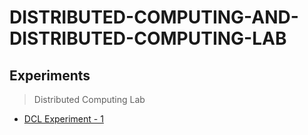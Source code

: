# DISTRIBUTED-COMPUTING-AND-DISTRIBUTED-COMPUTING-LAB

## Experiments 
 
   >Distributed Computing Lab
 
- [DCL Experiment - 1](https://github.com/Amey-Thakur/DISTRIBUTED-COMPUTING-AND-DISTRIBUTED-COMPUTING-LAB/blob/main/Experiments/AMEY_B-50_DCL_EXPERIMENT-1.pdf)
